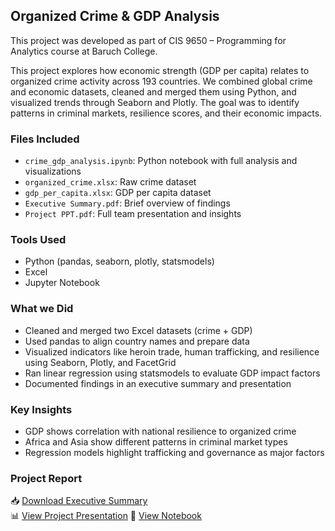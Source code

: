 ## Organized Crime & GDP Analysis

This project was developed as part of CIS 9650 – Programming for Analytics course at Baruch College.

This project explores how economic strength (GDP per capita) relates to organized crime activity across 193 countries. We combined global crime and economic datasets, cleaned and merged them using Python, and visualized trends through Seaborn and Plotly. The goal was to identify patterns in criminal markets, resilience scores, and their economic impacts.

### Files Included

- `crime_gdp_analysis.ipynb`: Python notebook with full analysis and visualizations
- `organized_crime.xlsx`: Raw crime dataset
- `gdp_per_capita.xlsx`: GDP per capita dataset
- `Executive Summary.pdf`: Brief overview of findings
- `Project PPT.pdf`: Full team presentation and insights

### Tools Used

- Python (pandas, seaborn, plotly, statsmodels)
- Excel
- Jupyter Notebook

### What we Did

- Cleaned and merged two Excel datasets (crime + GDP)
- Used pandas to align country names and prepare data
- Visualized indicators like heroin trade, human trafficking, and resilience using Seaborn, Plotly, and FacetGrid
- Ran linear regression using statsmodels to evaluate GDP impact factors
- Documented findings in an executive summary and presentation

### Key Insights

- GDP shows correlation with national resilience to organized crime
- Africa and Asia show different patterns in criminal market types
- Regression models highlight trafficking and governance as major factors

### Project Report

📥 [Download Executive Summary](Executive%20Summary.pdf)  
📊 [View Project Presentation](Project%20PPT.pdf)
📎 [View Notebook](crime_gdp_analysis.ipynb)

